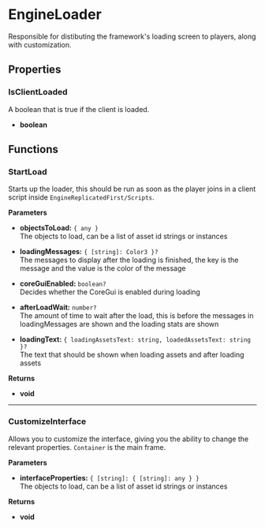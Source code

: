 # EngineLoader

Responsible for distibuting the framework's loading screen to players, along with customization.

## Properties

### IsClientLoaded

A boolean that is true if the client is loaded.

* **boolean**

## Functions

### StartLoad

Starts up the loader, this should be run as soon as the player joins in a client script inside `EngineReplicatedFirst/Scripts`.

**Parameters**

* **objectsToLoad:** `{ any }`\
The objects to load, can be a list of asset id strings or instances

* **loadingMessages:** `{ [string]: Color3 }?`\
The messages to display after the loading is finished, the key is the message and the value is the color of the message

* **coreGuiEnabled:** `boolean?`\
Decides whether the CoreGui is enabled during loading

* **afterLoadWait:** `number?`\
The amount of time to wait after the load, this is before the messages in loadingMessages are shown and the loading stats are shown

* **loadingText:** `{ loadingAssetsText: string, loadedAssetsText: string }?`\
The text that should be shown when loading assets and after loading assets

**Returns**

* **void**

---

### CustomizeInterface

Allows you to customize the interface, giving you the ability to change the relevant properties. `Container` is the main frame.

**Parameters**

* **interfaceProperties:** `{ [string]: { [string]: any } }`\
The objects to load, can be a list of asset id strings or instances

**Returns**

* **void**